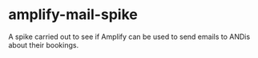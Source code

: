 # amplify-mail-spike
A spike carried out to see if Amplify can be used to send emails to ANDis about their bookings.
